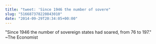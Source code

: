 ```yaml
---
title: "tweet: 'Since 1946 the number of sovere"
slug: "516687378220843010"
date: "2014-09-29T20:34:05+00:00"
---
```

"Since 1946 the number of sovereign states had soared, from 76 to 197." ~The Economist